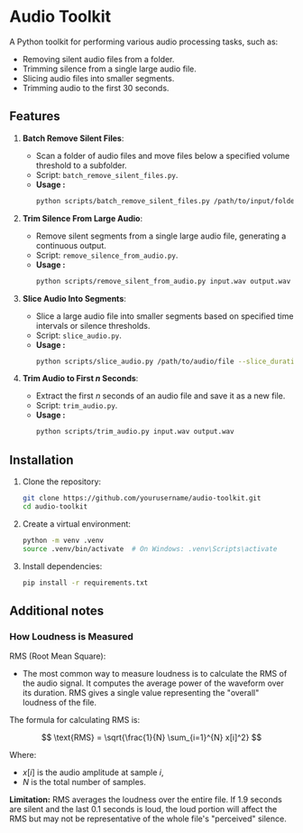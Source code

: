 # Audio Toolkit

A Python toolkit for performing various audio processing tasks, such as:

- Removing silent audio files from a folder.
- Trimming silence from a single large audio file.
- Slicing audio files into smaller segments.
- Trimming audio to the first 30 seconds.

## Features

1. **Batch Remove Silent Files**:

   - Scan a folder of audio files and move files below a specified volume threshold to a subfolder.
   - Script: `batch_remove_silent_files.py`.
   - **Usage :**
     ```bash
     python scripts/batch_remove_silent_files.py /path/to/input/folder --threshold 0.02
     ```

2. **Trim Silence From Large Audio**:

   - Remove silent segments from a single large audio file, generating a continuous output.
   - Script: `remove_silence_from_audio.py`.
   - **Usage :**
     ```bash
     python scripts/remove_silent_from_audio.py input.wav output.wav --silence_thresh -40 --min_silence_len 300 --padding 200
     ```

3. **Slice Audio Into Segments**:

   - Slice a large audio file into smaller segments based on specified time intervals or silence thresholds.
   - Script: `slice_audio.py`.
   - **Usage :**
     ```bash
     python scripts/slice_audio.py /path/to/audio/file --slice_duration_ms 2000 --fade_duration_ms 50
     ```

4. **Trim Audio to First $n$ Seconds**:
   - Extract the first $n$ seconds of an audio file and save it as a new file.
   - Script: `trim_audio.py`.
   - **Usage :**
     ```bash
     python scripts/trim_audio.py input.wav output.wav
     ```

## Installation

1. Clone the repository:

   ```bash
   git clone https://github.com/yourusername/audio-toolkit.git
   cd audio-toolkit
   ```

2. Create a virtual environment:

   ```bash
   python -m venv .venv
   source .venv/bin/activate  # On Windows: .venv\Scripts\activate
   ```

3. Install dependencies:
   ```bash
   pip install -r requirements.txt
   ```

## Additional notes

### How Loudness is Measured

RMS (Root Mean Square):

- The most common way to measure loudness is to calculate the RMS of the audio signal. It computes the average power of the waveform over its duration. RMS gives a single value representing the "overall" loudness of the file.

The formula for calculating RMS is:

$$
\text{RMS} = \sqrt{\frac{1}{N} \sum_{i=1}^{N} x[i]^2}
$$

Where:

- $x[i]$ is the audio amplitude at sample $i$,
- $N$ is the total number of samples.

**Limitation:** RMS averages the loudness over the entire file. If 1.9 seconds are silent and the last 0.1 seconds is loud, the loud portion will affect the RMS but may not be representative of the whole file's "perceived" silence.
